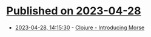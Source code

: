 # [Published on 2023-04-28](index.md)

* [2023-04-28, 14:15:30](https://lobste.rs/s/1tpfld/clojure_introducing_morse) - [Clojure - Introducing Morse](https://clojure.org/news/2023/04/28/introducing-morse)
